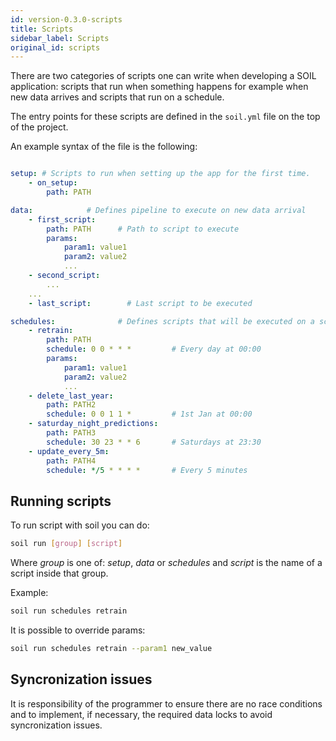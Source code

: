```yaml
---
id: version-0.3.0-scripts
title: Scripts
sidebar_label: Scripts
original_id: scripts
---
```


There are two categories of scripts one can write when developing a SOIL application: scripts that run when something happens for example when new data arrives and scripts that run on a schedule.

The entry points for these scripts are defined in the `soil.yml` file on the top of the project.

An example syntax of the file is the following:

```yml

setup: # Scripts to run when setting up the app for the first time.
    - on_setup:
        path: PATH

data:            # Defines pipeline to execute on new data arrival
    - first_script:
        path: PATH      # Path to script to execute
        params:
            param1: value1
            param2: value2
            ...
    - second_script:
        ...
    ...
    - last_script:        # Last script to be executed

schedules:              # Defines scripts that will be executed on a schedule
    - retrain:
        path: PATH
        schedule: 0 0 * * *         # Every day at 00:00
        params:
            param1: value1
            param2: value2
            ...
    - delete_last_year:
        path: PATH2
        schedule: 0 0 1 1 *         # 1st Jan at 00:00
    - saturday_night_predictions:
        path: PATH3
        schedule: 30 23 * * 6       # Saturdays at 23:30
    - update_every_5m:
        path: PATH4
        schedule: */5 * * * *       # Every 5 minutes
```
## Running scripts

To run script with soil you can do:
```sh
soil run [group] [script]
```

Where *group* is one of: *setup*, *data* or *schedules* and *script* is the name of a script inside that group.

Example:

```sh
soil run schedules retrain
```

It is possible to override params:

```sh
soil run schedules retrain --param1 new_value
```

## Syncronization issues
It is responsibility of the programmer to ensure there are no race conditions and to implement, if necessary, the required data locks to avoid syncronization issues.
